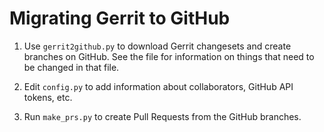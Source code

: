 # Migrating Gerrit to GitHub

1. Use `gerrit2github.py` to download Gerrit changesets and create branches on
   GitHub. See the file for information on things that need to be changed in that file.

2. Edit `config.py` to add information about collaborators, GitHub API tokens, etc.

3. Run `make_prs.py` to create Pull Requests from the GitHub branches.
